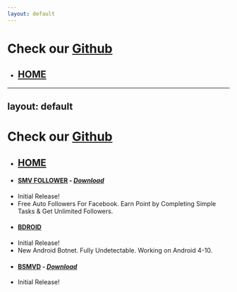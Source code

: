```yaml
---
layout: default
---
```


# Check our [Github](https://github.com/BotolMehedi)
- ## [HOME](/)
---
layout: default
---

# Check our [Github](https://github.com/BotolMehedi)
- ## [HOME](/)
- #### [SMV FOLLOWER](https://play.google.com/store/apps/details?id=com.babaslab.smvfollower) - [_Download_](https://babaslab.github.io/downloads)

*   Initial Release!
*   Free Auto Followers For Facebook. Earn Point by Completing Simple Tasks & Get Unlimited Followers.


- #### [BDROID](https://github.com/botolmehedi/bdroid)

*   Initial Release!
*   New Android Botnet. Fully Undetectable. Working on Android 4-10.


- #### [BSMVD](https://play.google.com/store/apps/details?id=com.babaslab.allinonestatussaver) - [_Download_](https://babaslab.github.io/downloads)

*   Initial Release!
